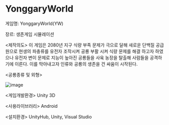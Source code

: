 # YonggaryWorld

게임명: YonggaryWorld(YW)

장르: 생존게임 시뮬레이션

<제작의도>
이 게임은 2080년 지구 식량 부족 문제가 극으로 달해 새로운 단백질 공급원으로 현생의 파충류를 유전자 조작시켜 공룡 부활 시켜 식량 문제를 해결 하고자 하였으나 유전자 변이 문제로 지능이 높아진 공룡들을 사육 농장을 탈출해 사람들을 공격하기에 이른다. 이를 막아내고자 인류와 공룡의 생존을 건 싸움이 시작된다.

<공룡종류 및 외형>

![image](https://user-images.githubusercontent.com/84578338/120950185-36db9180-c781-11eb-85df-16087d0bfeb9.png)


<게임개발환경>
Unity 3D

<사용라이브러리> 
Android

<설치환경>
UnityHub, Unity, Visual Studio
